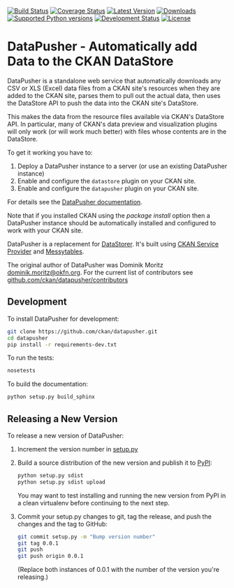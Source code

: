 [![Build Status](https://travis-ci.org/ckan/datapusher.png?branch=master)](https://travis-ci.org/ckan/datapusher)
[![Coverage Status](https://coveralls.io/repos/ckan/datapusher.png?branch=master)](https://coveralls.io/r/ckan/datapusher?branch=master)
[![Latest Version](https://pypip.in/version/datapusher/badge.svg)](https://pypi.python.org/pypi/datapusher/)
[![Downloads](https://pypip.in/download/datapusher/badge.svg)](https://pypi.python.org/pypi/datapusher/)
[![Supported Python versions](https://pypip.in/py_versions/datapusher/badge.svg)](https://pypi.python.org/pypi/datapusher/)
[![Development Status](https://pypip.in/status/datapusher/badge.svg)](https://pypi.python.org/pypi/datapusher/)
[![License](https://pypip.in/license/datapusher/badge.svg)](https://pypi.python.org/pypi/datapusher/)

[PyPI]: https://pypi.python.org/pypi/datapusher
[DataStorer]: https://github.com/ckan/ckanext-datastorer
[DataPusher documentation]: http://docs.ckan.org/projects/datapusher
[CKAN Service Provider]: https://github.com/ckan/ckan-service-provider
[Messytables]: https://github.com/okfn/messytables


DataPusher - Automatically add Data to the CKAN DataStore
=========================================================

DataPusher is a standalone web service that automatically downloads any CSV or
XLS (Excel) data files from a CKAN site's resources when they are added to the
CKAN site, parses them to pull out the actual data, then uses the DataStore API
to push the data into the CKAN site's DataStore.

This makes the data from the resource files available via CKAN's DataStore API.
In particular, many of CKAN's data preview and visualization plugins will only
work (or will work much better) with files whose contents are in the DataStore.

To get it working you have to:

1. Deploy a DataPusher instance to a server (or use an existing DataPusher
   instance)
2. Enable and configure the `datastore` plugin on your CKAN site.
3. Enable and configure the `datapusher` plugin on your CKAN site.

For details see the [DataPusher documentation][].

Note that if you installed CKAN using the _package install_ option then a
DataPusher instance should be automatically installed and configured to work
with your CKAN site.

DataPusher is a replacement for [DataStorer][].
It's built using [CKAN Service Provider][] and [Messytables][].

The original author of DataPusher was
Dominik Moritz <dominik.moritz@okfn.org>. For the current list of contributors
see [github.com/ckan/datapusher/contributors](https://github.com/ckan/datapusher/contributors)


## Development

To install DataPusher for development:

```bash
git clone https://github.com/ckan/datapusher.git
cd datapusher
pip install -r requirements-dev.txt
```

To run the tests:

```bash
nosetests
```

To build the documentation:

```bash
python setup.py build_sphinx
```

## Releasing a New Version

To release a new version of DataPusher:

1. Increment the version number in [setup.py](setup.py)

2. Build a source distribution of the new version and publish it to
   [PyPI][]:

   ```bash
   python setup.py sdist
   python setup.py sdist upload
   ```

   You may want to test installing and running the new version from PyPI in a
   clean virtualenv before continuing to the next step.

3. Commit your setup.py changes to git, tag the release, and push the changes
   and the tag to GitHub:

   ```bash
   git commit setup.py -m "Bump version number"
   git tag 0.0.1
   git push
   git push origin 0.0.1
   ```

   (Replace both instances of 0.0.1 with the number of the version you're
   releasing.)
